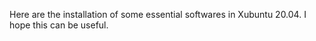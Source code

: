 Here are the installation of some essential softwares in Xubuntu 20.04. I hope this can be useful.

